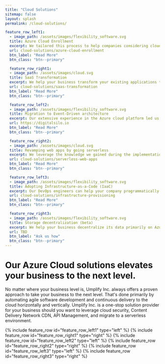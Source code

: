 ```yaml
---
title: "Cloud Solutions"
sitemap: false
layout: splash
permalink: /cloud-solutions/

feature_row_left1:
  - image_path: /assets/images/flexibility_software.svg
  title: Azure Cloud Enrollment
  excerpt: We tailored this process to help companies considering cloud adoption or are at the early stage of adopting it for their business.
  url: cloud-solutions/azure-cloud-enrollment
  btn_label: "Read More"
  btn_class: "btn--primary"

  feature_row_right1:
  - image_path: /assets/images/cloud.svg
  title: SaaS Transformation
  excerpt: We help your business transform your existing applications to a Software-as-a-Service (Saas) architecture for additional security, high availability, and resilience on Azure Cloud.
  url: cloud-solutions/saas-transformation
  btn_label: "Read More"
  btn_class: "btn--primary"

  feature_row_left2:
  - image_path: /assets/images/flexibility_software.svg
  title: Migration to Event-Driven architecture
  excerpt: Our extensive experience in the Azure cloud platform led us to implement DigitalSilo, a state-of-art event-driven serverless framework to run stateless tasks at scale. We can help your team to adopt this framework to harness the power of the Azure cloud for computation.
  url: https://digitalsilo.io
  btn_label: "Read More"
  btn_class: "btn--primary" 

  feature_row_right2:
  - image_path: /assets/images/cloud.svg
  title: Revamping web apps by going serverless
  excerpt: We leverage the knowledge we gained during the implementation of DigitalSilo to offer a robust and end-to-end solution to modernize your web applications and web APIs by going serverless. Azure cloud's serverless environment is an excellent choice for scalability, security, and traffic resilience.
  url: cloud-solutions/serverless-web-apps
  btn_label: "Read More"
  btn_class: "btn--primary"

  feature_row_left3:
  - image_path: /assets/images/flexibility_software.svg
  title: Adopting Infrastructure-as-a-Code (IaaC)
  excerpt: Our DevOps engineers can help your company programmatically provision the physical resources that your application requires to run on Azure. We use the most modern technologies in the market like Terraform and Bicep to eliminate the manual process of creating your Azure resources.
  url: cloud-solutions/infrastructure-provisioning
  btn_label: "Read More"
  btn_class: "btn--primary" 

  feature_row_right3:
  - image_path: /assets/images/flexibility_software.svg
  title: Storage decentralization (beta)
  excerpt: We help your business decentralize its data primarily on Azure Cloud infrastructure by leveraging the most cutting-edge protocols in the industry. We create a private cluster of peer-to-peer nodes where you can store and retrieve your files securely and reliably with 99.999% availability 24/7/365. Optionally turn every single machine in your organization into a peer-to-peer storage node for further redundancy without compromising the security.
  url: TBD
  btn_label: "Ask us how"
  btn_class: "btn--primary" 
---
```



# Our Azure Cloud solutions elevates your business to the next level.

No matter where your business level is, Umplify Inc. always offers a proven approach to take your business to the next level. That's done primarily by automating agile software development and continuous delivery to the cloud horizontally and vertically. Umplify Inc. is a one-stop solution provider for your business should you want to leverage cloud security, Content Delivery Network CDN, API Management, and migrate to a serverless environment.


{% include feature_row id="feature_row_left1" type="left" %}
{% include feature_row id="feature_row_right1" type="right" %}
{% include feature_row id="feature_row_left2" type="left" %}
{% include feature_row id="feature_row_right2" type="right" %}
{% include feature_row id="feature_row_left3" type="left" %}
{% include feature_row id="feature_row_right3" type="right" %}
